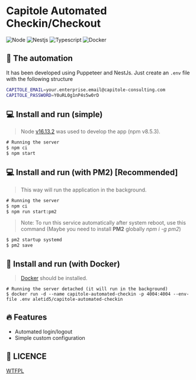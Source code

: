 
# Capitole Automated Checkin/Checkout
![Node](https://img.shields.io/badge/-Node-333?logo=node.js&style=for-the-badge)
![Nestjs](https://img.shields.io/badge/-Nestjs-E0234E?logo=nestjs&style=for-the-badge)
![Typescript](https://img.shields.io/badge/-Typescript-2c3b5a?logo=typescript&style=for-the-badge)
![Docker](https://img.shields.io/badge/-Docker-031f30?logo=Docker&style=for-the-badge)

## 🤖 The automation
It has been developed using Puppeteer and NestJs. Just create an `.env` file with the
following structure

```bash
CAPITOLE_EMAIL=your.enterprise.email@capitole-consulting.com
CAPITOLE_PASSWORD=Y0uRL0g1nP4s5w0rD
```

## 💻 Install and run (simple)
> Node [v16.13.2](https://nodejs.org/download/release/v16.13.2) was used to develop the app (npm v8.5.3).

```cmd
# Running the server
$ npm ci
$ npm start
```

## 💻 Install and run (with PM2) [Recommended]
> This way will run the application in the background.

```cmd
# Running the server
$ npm ci
$ npm run start:pm2
```

> Note: To run this service automatically after system reboot, use this command (Maybe you need to install **PM2** globally *npm i -g pm2*)

```cmd
$ pm2 startup systemd
$ pm2 save
```

## 🐳 Install and run (with Docker)
> [Docker](https://docs.docker.com/desktop/windows/install) should be installed.

```docker
# Running the server detached (it will run in the background)
$ docker run -d --name capitole-automated-checkin -p 4004:4004 --env-file .env aletid5/capitole-automated-checkin
```

## 🔥 Features
- Automated login/logout
- Simple custom configuration

## 👻 LICENCE
[WTFPL](http://www.wtfpl.net/about/)
